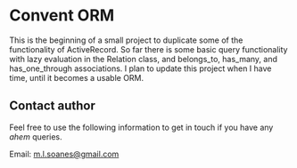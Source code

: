 # Convent ORM

This is the beginning of a small project to duplicate some of the functionality of ActiveRecord. So far there is some basic query functionality with lazy evaluation in the Relation class, and belongs_to, has_many, and has_one_through associations. I plan to update this project when I have time, until it becomes a usable ORM.

## Contact author

Feel free to use the following information to get in touch if you have
any *ahem* queries.

Email: m.l.soanes@gmail.com
